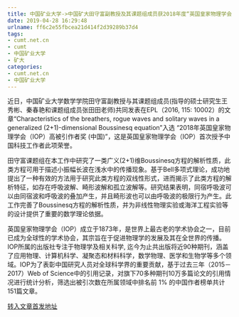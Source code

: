 ```yaml
---
title: 中国矿业大学->中国矿大田守富副教授及其课题组成员获2018年度“英国皇家物理学会（IOP）高被引中国作者奖” | cumt.net.cn
date: 2019-04-28 16:29:48
urlname: ff6c2e55fbcea21d414f2d39289b37d4
tags: 
- cumt.net.cn
- cumt
- 中国矿业大学
- 矿大
categories:
- cumt.net.cn
- 中国矿业大学
---
```


近日，中国矿业大学数学学院田守富副教授与其课题组成员(指导的硕士研究生王秀彬、秦春艳和课题组成员张田田老师)共同发表在EPL（2016, 115: 10002）的文章“Characteristics of the breathers, rogue waves and solitary waves in a generalized (2+1)-dimensional Boussinesq equation”入选 “2018年英国皇家物理学会（IOP）高被引作者奖 (中国)”，这是英国皇家物理学会（IOP）首次授予中国科技工作者此项荣誉。

田守富课题组在本工作中研究了一类广义(2+1)维Boussinesq方程的解析性质，此类方程可用于描述小振幅长波在浅水中的传播现象。基于Bell多项式理论，成功地提出了一种有效的方法用于研究此类方程的双线性形式，进而揭示了此类方程的解析特征，如存在呼吸波解、畸形波解和孤立波解等。研究结果表明，同宿呼吸波可以由同宿波和呼吸波的叠加产生，并且畸形波也可以由呼吸波的极限行为产生。此工作完善了Boussinesq方程的解析性质，并为非线性物理实验或海洋工程实验等的设计提供了重要的数学理论依据。

英国皇家物理学会（IOP）成立于1873年，是世界上最古老的学术协会之一，目前已成为全球性的学术协会，其宗旨在于促进物理学的发展及其在全世界的传播。IOP所属的出版社专注于物理学及相关科学, 迄今为止共出版将近90种期刊，涵盖了应用物理、计算机科学、凝聚态和材料科学，数学物理、医学和生物学等多个领域。IOP为了表彰中国研究人员对全球科学界的重要贡献，基于过去三年（2015－2017）Web of Science中的引用记录，对旗下70多种期刊10万多篇论文的引用情况进行统计分析，筛选出被引次数在所属领域中排名前 1% 的中国作者榜单共计151篇文章。

[转入文章首发地址](http://xwzx.cumt.edu.cn/e8/62/c513a518242/page.htm)